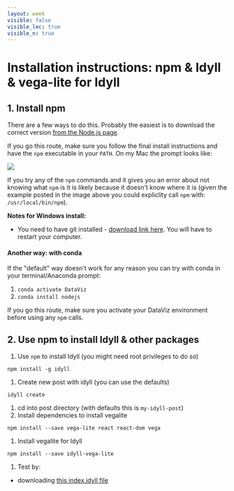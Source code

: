 ```yaml
---
layout: week
visible: false
visible_lec: true
visible_n: true
---
```

 
# Installation instructions: npm & Idyll & vega-lite for Idyll

## 1. Install npm

There are a few ways to do this.  Probably the easiest is to download the correct version [from the Node.js page](https://nodejs.org/en/download/).

If you go this route, make sure you follow the final install instructions and have the `npm` executable in your `PATH`.  On my Mac the prompt looks like:

<img src="https://raw.githubusercontent.com/UIUC-iSchool-DataViz/is445AOG_fall2020/master/week10/images/nodejspat.png">

If you try any of the `npm` commands and it gives you an error about not knowing what `npm` is it is likely because it doesn't know where it is (given the example posted in the image above you could expliclity call `npm` with: `/usr/local/bin/npm`).

**Notes for Windows install:**
 * You need to have git installed - <a href="https://git-scm.com/">download link here</a>.  You will have to restart your computer.


#### Another way: with conda

If the "default" way doesn't work for any reason you can try with conda in your terminal/Anaconda prompt:
 1. `conda activate DataViz`
 1. `conda install nodejs`
 
If you go this route, make sure you activate your DataViz environment before using any `npm` calls.

## 2. Use npm to install Idyll & other packages

1. Use `npm` to install Idyll (you might need root privileges to do so)
```
npm install -g idyll
```

1. Create new post with idyll (you can use the defaults)
```
idyll create
```
1. cd into post directory (with defaults this is `my-idyll-post`)
1. Install dependencies to install vegalite
```
npm install --save vega-lite react react-dom vega
```
1. Install vegalite for Idyll
```
npm install --save idyll-vega-lite
```
1. Test by:
  * downloading [this index.idyll file]()
